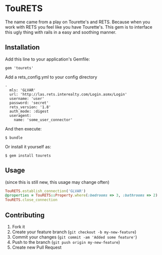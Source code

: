 # TouRETS

The name came from a play on Tourette's and RETS. Because when you work with RETS you feel like you have Tourette's. This gem is to interface this ugly thing with rails in a easy and soothing manner.

## Installation

Add this line to your application's Gemfile:

    gem 'tourets'

Add a rets_config.yml to your config directory

	-
	  mls: 'GLVAR'
	  url: 'http://las.rets.interealty.com/Login.asmx/Login'
	  username: 'user'
	  password: 'secret'
	  rets_version: '1.8'
	  auth_mode: :digest
	  useragent:
	    name: 'some_user_connector'

And then execute:

    $ bundle

Or install it yourself as:

    $ gem install tourets

## Usage
(since this is still new, this usage may change often)

```ruby
TouRETS.establish_connection('GLVAR')
@properties = TouRETS::Property.where(:bedrooms => 3, :bathrooms => 2)
TouRETS.close_connection
```



## Contributing

1. Fork it
2. Create your feature branch (`git checkout -b my-new-feature`)
3. Commit your changes (`git commit -am 'Added some feature'`)
4. Push to the branch (`git push origin my-new-feature`)
5. Create new Pull Request

